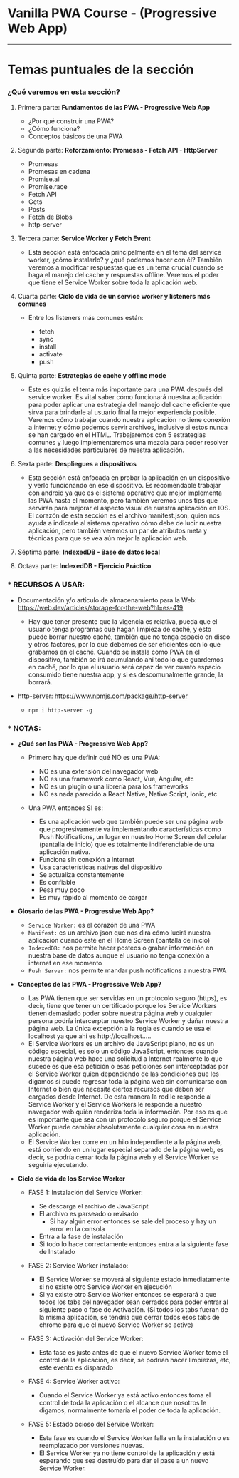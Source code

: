 # Vanilla PWA Course - (Progressive Web App)

---

# Temas puntuales de la sección

### ¿Qué veremos en esta sección?

1. Primera parte: **Fundamentos de las PWA - Progressive Web App**

   - ¿Por qué construir una PWA?
   - ¿Cómo funciona?
   - Conceptos básicos de una PWA

2. Segunda parte: **Reforzamiento: Promesas - Fetch API - HttpServer**

   - Promesas
   - Promesas en cadena
   - Promise.all
   - Promise.race
   - Fetch API
   - Gets
   - Posts
   - Fetch de Blobs
   - http-server

3. Tercera parte: **Service Worker y Fetch Event**

   - Esta sección está enfocada principalmente en el tema del service worker, ¿cómo instalarlo? y ¿qué podemos hacer con él? También veremos a modificar respuestas que es un tema crucial cuando se haga el manejo del cache y respuestas offline. Veremos el poder que tiene el Service Worker sobre toda la aplicación web.

4. Cuarta parte: **Ciclo de vida de un service worker y listeners más comunes**

   - Entre los listeners más comunes están:

     - fetch
     - sync
     - install
     - activate
     - push

5. Quinta parte: **Estrategias de cache y offline mode**

   - Este es quizás el tema más importante para una PWA después del service worker. Es vital saber cómo funcionará nuestra aplicación para poder aplicar una estrategia del manejo del cache eficiente que sirva para brindarle al usuario final la mejor experiencia posible. Veremos cómo trabajar cuando nuestra aplicación no tiene conexión a internet y cómo podemos servir archivos, inclusive si estos nunca se han cargado en el HTML. Trabajaremos con 5 estrategias comunes y luego implementaremos una mezcla para poder resolver a las necesidades particulares de nuestra aplicación.

6. Sexta parte: **Despliegues a dispositivos**

   - Esta sección está enfocada en probar la aplicación en un dispositivo y verlo funcionando en ese dispositivo. Es recomendable trabajar con android ya que es el sistema operativo que mejor implementa las PWA hasta el momento, pero también veremos unos tips que servirán para mejorar el aspecto visual de nuestra aplicación en IOS. El corazón de esta sección es el archivo manifest.json, quien nos ayuda a indicarle al sistema operativo cómo debe de lucir nuestra aplicación, pero también veremos un par de atributos meta y técnicas para que se vea aún mejor la aplicación web.

7. Séptima parte: **IndexedDB - Base de datos local**

8. Octava parte: **IndexedDB - Ejercicio Práctico**

### \* RECURSOS A USAR:

- Documentación y/o articulo de almacenamiento para la Web: https://web.dev/articles/storage-for-the-web?hl=es-419

  - Hay que tener presente que la vigencia es relativa, pueda que el usuario tenga programas que hagan limpieza de caché, y esto puede borrar nuestro caché, también que no tenga espacio en disco y otros factores, por lo que debemos de ser eficientes con lo que grabamos en el caché. Cuando se instala como PWA en el dispositivo, también se irá acumulando ahí todo lo que guardemos en caché, por lo que el usuario será capaz de ver cuanto espacio consumido tiene nuestra app, y si es descomunalmente grande, la borrará.

- http-server: https://www.npmjs.com/package/http-server
  - `npm i http-server -g`

### \* NOTAS:

- **¿Qué son las PWA - Progressive Web App?**

  - Primero hay que definir qué NO es una PWA:

    - NO es una extensión del navegador web
    - NO es una framework como React, Vue, Angular, etc
    - NO es un plugin o una librería para los frameworks
    - NO es nada parecido a React Native, Native Script, Ionic, etc

  - Una PWA entonces SI es:

    - Es una aplicación web que también puede ser una página web que progresivamente va implementando características como Push Notifications, un lugar en nuestro Home Screen del celular (pantalla de inicio) que es totalmente indiferenciable de una aplicación nativa.
    - Funciona sin conexión a internet
    - Usa características nativas del dispositivo
    - Se actualiza constantemente
    - Es confiable
    - Pesa muy poco
    - Es muy rápido al momento de cargar

- **Glosario de las PWA - Progressive Web App?**

  - `Service Worker:` es el corazón de una PWA
  - `Manifest:` es un archivo json que nos dirá cómo lucirá nuestra aplicación cuando esté en el Home Screen (pantalla de inicio)
  - `IndexedDB:` nos permite hacer posteos o grabar información en nuestra base de datos aunque el usuario no tenga conexión a internet en ese momento
  - `Push Server:` nos permite mandar push notifications a nuestra PWA

- **Conceptos de las PWA - Progressive Web App?**

  - Las PWA tienen que ser servidas en un protocolo seguro (https), es decir, tiene que tener un certificado porque los Service Workers tienen demasiado poder sobre nuestra página web y cualquier persona podría intercerptar nuestro Service Worker y dañar nuestra página web. La única excepción a la regla es cuando se usa el localhost ya que ahí es http://localhost.....
  - El Service Workers es un archivo de JavaScript plano, no es un código especial, es solo un código JavaScript, entonces cuando nuestra página web hace una solicitud a Internet realmente lo que sucede es que esa petición o esas peticiones son interceptadas por el Service Worker quien dependiendo de las condiciones que les digamos si puede regresar toda la página web sin comunicarse con Internet o bien que necesita ciertos recursos que deben ser cargados desde Internet. De esta manera la red le responde al Service Worker y el Service Workers le responde a nuestro navegador web quién renderiza toda la información. Por eso es que es importante que sea con un protocolo seguro porque el Service Worker puede cambiar absolutamente cualquier cosa en nuestra aplicación.
  - El Service Worker corre en un hilo independiente a la página web, está corriendo en un lugar especial separado de la página web, es decir, se podría cerrar toda la página web y el Service Worker se seguiría ejecutando.

- **Ciclo de vida de los Service Worker**

  - FASE 1: Instalación del Service Worker:

    - Se descarga el archivo de JavaScript
    - El archivo es parseado o revisado
      - Si hay algún error entonces se sale del proceso y hay un error en la consola
    - Entra a la fase de instalación
    - Si todo lo hace correctamente entonces entra a la siguiente fase de Instalado

  - FASE 2: Service Worker instalado:

    - El Service Worker se moverá al siguiente estado inmediatamente si no existe otro Service Worker en ejecución
    - Si ya existe otro Service Worker entonces se esperará a que todos los tabs del navegador sean cerrados para poder entrar al siguiente paso o fase de Activación. (Si todos los tabs fueran de la misma aplicación, se tendría que cerrar todos esos tabs de chrome para que el nuevo Service Worker se active)

  - FASE 3: Activación del Service Worker:

    - Esta fase es justo antes de que el nuevo Service Worker tome el control de la aplicación, es decir, se podrían hacer limpiezas, etc, este evento es disparado

  - FASE 4: Service Worker activo:

    - Cuando el Service Worker ya está activo entonces toma el control de toda la aplicación o el alcance que nosotros le digamos, normalmente tomaría el poder de toda la aplicación.

  - FASE 5: Estado ocioso del Service Worker:

    - Esta fase es cuando el Service Worker falla en la instalación o es reemplazado por versiones nuevas.
    - El Service Worker ya no tiene control de la aplicación y está esperando que sea destruído para dar el pase a un nuevo Service Worker.
